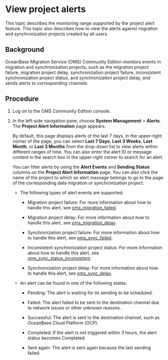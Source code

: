 # View project alerts

This topic describes the monitoring range supported by the project alert feature. This topic also describes how to view the alerts against migration and synchronization projects created by all users.

## Background

OceanBase Migration Service (OMS) Community Edition monitors events in migration and synchronization projects, such as the migration project failure, migration project delay, synchronization project failure, inconsistent synchronization project status, and synchronization project delay, and sends alerts to corresponding channels.

## Procedure

1. Log on to the OMS Community Edition console.

2. In the left-side navigation pane, choose **System Management** \> **Alerts**. The **Project Alert Information** page appears.

   By default, this page displays alerts of the last 7 days. In the upper-right corner of the page, you can select **Last 7 Days**, **Last 3 Weeks**, **Last Month**, or **Last 3 Months** from the drop-down list to view alerts within different ranges of time. You can also enter the alert ID or message content in the search box in the upper-right corner to search for an alert.

   You can filter alerts by using the **Alert Events** and **Sending Status** columns on the **Project Alert Information** page. You can also click the name of the project to which an alert message belongs to go to the page of the corresponding data migration or synchronization project.

   * The following types of alert events are supported:

     * Migration project failure: For more information about how to handle this alert, see [oms_migration_failed](../../12.reference-guide/3.alarm-reference/4.oms-migration-failed.md).

     * Migration project delay: For more information about how to handle this alert, see [oms_migration_delay](../../12.reference-guide/3.alarm-reference/5.oms-migration-delay.md).

     * Synchronization project failure: For more information about how to handle this alert, see [oms_sync_failed](../../12.reference-guide/3.alarm-reference/6.oms-sync-failed.md).

     * Inconsistent synchronization project status: For more information about how to handle this alert, see [oms_sync_status_inconsistent](../../12.reference-guide/3.alarm-reference/7.oms-sync-status-inconsistent.md).

     * Synchronization project delay: For more information about how to handle this alert, see [oms_sync_delay](../../12.reference-guide/3.alarm-reference/8.oms-sync-delay.md).

   * An alert can be found in one of the following states:

     * Pending: The alert is waiting for its sending to be scheduled.

     * Failed: The alert failed to be sent to the destination channel due to network issues or other unknown reasons.

     * Successful: The alert is sent to the destination channel, such as OceanBase Cloud Platform (OCP).

     * Completed: If the alert is not triggered within 3 hours, the alert status becomes Completed.

     * Sent again: The alert is sent again because the last sending failed.
